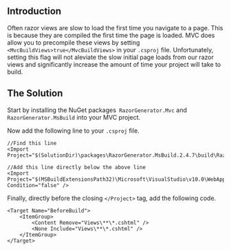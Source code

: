 ## Introduction

Often razor views are slow to load the first time you navigate to a page. This is because they are compiled the first time the page is loaded. MVC does allow you to precompile these views by setting `<MvcBuildViews>true</MvcBuildViews>` in your `.csproj` file. Unfortunately, setting this flag will not aleviate the slow initial page loads from our razor views and significantly increase the amount of time your project will take to build.

## The Solution

Start by installing the NuGet packages` RazorGenerator.Mvc` and `RazorGenerator.MsBuild` into your MVC project.

Now add the following line to your `.csproj` file.

	//Find this line
	<Import Project="$(SolutionDir)\packages\RazorGenerator.MsBuild.2.4.7\build\RazorGenerator.MsBuild.targets"/>
    
    //Add this line directly below the above line
    <Import Project="$(MSBuildExtensionsPath32)\Microsoft\VisualStudio\v10.0\WebApplications\Microsoft.WebApplication.targets" Condition="false" />

Finally, directly before the closing `</Project>` tag, add the following code.

    <Target Name="BeforeBuild">
    	<ItemGroup>
      		<Content Remove="Views\**\*.cshtml" />
      		<None Include="Views\**\*.cshtml" />
    	</ItemGroup>
    </Target>